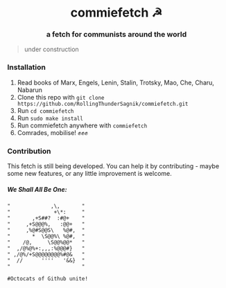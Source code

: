 <div align="center">
<h1>commiefetch ☭</h1>
<h3>a fetch for communists around the world</h3s>
</div>

> under construction

### Installation

1. Read books of Marx, Engels, Lenin, Stalin, Trotsky, Mao, Che, Charu, Nabarun
2. Clone this repo with `git clone https://github.com/RollingThunderSagnik/commiefetch.git`
3. Run `cd commiefetch`
4. Run `sudo make install`
5. Run commiefetch anywhere with `commiefetch` 
6. Comrades, mobilise! ✊✊✊


### Contribution

This fetch is still being developed. You can help it by contributing - maybe some new features, or any little improvement is welcome.


##### We Shall All Be One:

```shell
"             ,\,       "
"              +\*:     "
"       ,+S##?  :#@+    "
"     ,+S@@@%,   :@@+   "
"     ,%@#S@@S\   %@#,  "
"       *  \S@@%\ %@#,  "
"    /@,     \S@@%@@*   "
"  ,/@%@%+:,,,:%@@@#}   "
" ,/@%/+S@@@@@@@@%#@&   "
"  //      ''''   '&&}  "
"                       "

#Octocats of Github unite!
```


